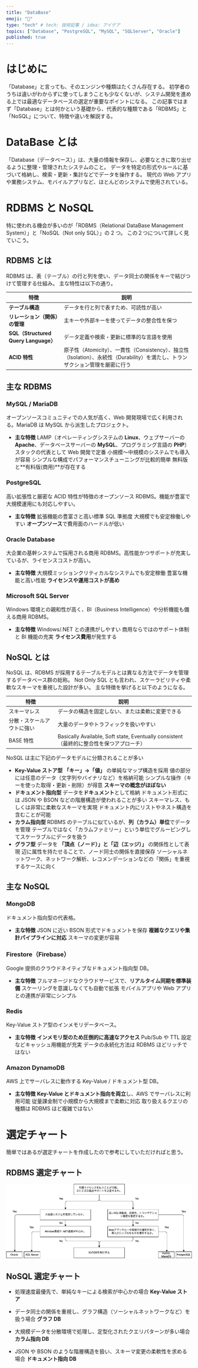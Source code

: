 ```yaml
---
title: "DataBase"
emoji: "📄"
type: "tech" # tech: 技術記事 / idea: アイデア
topics: ["Database", "PostgreSQL", "MySQL", "SQLServer", "Oracle"]
published: true
---
```


# はじめに

「Database」と言っても、そのエンジンや種類はたくさん存在する。
初学者のうちは違いがわからずに使ってしまうことも少なくないが、システム開発を進める上では最適なデータベースの選定が重要なポイントになる。
この記事ではまず「Database」とは何かという基礎から、代表的な種類である「RDBMS」と「NoSQL」について、特徴や違いを解説する。

# DataBase とは

「Database（データベース）」は、大量の情報を保存し、必要なときに取り出せるように整理・管理されたシステムのこと。
データを特定の形式やルールに基づいて格納し、検索・更新・集計などでデータを操作する。
現代の Web アプリや業務システム、モバイルアプリなど、ほとんどのシステムで使用されている。

# RDBMS と NoSQL

特に使われる機会が多いのが「RDBMS（Relational DataBase Management System）」と「NoSQL（Not only SQL）」の 2 つ。
この２つについて詳しく見ていこう。

## RDBMS とは

RDBMS は、表（テーブル）の行と列を使い、データ同士の関係をキーで結びつけて管理する仕組み。
主な特性は以下の通り。

| 特徴                                 | 説明                                                                                                                            |
| ------------------------------------ | ------------------------------------------------------------------------------------------------------------------------------- |
| **テーブル構造**                     | データを行と列で表すため、可読性が高い                                                                                          |
| **リレーション（関係）の管理**       | 主キーや外部キーを使ってデータの整合性を保つ                                                                                    |
| **SQL（Structured Query Language）** | データ定義や検索・更新に標準的な言語を使用                                                                                      |
| **ACID 特性**                        | 原子性（Atomicity）、一貫性（Consistency）、独立性（Isolation）、永続性（Durability）を満たし、トランザクション管理を厳密に行う |

## 主な RDBMS

### MySQL / MariaDB

オープンソースコミュニティでの人気が高く、Web 開発現場で広く利用される。MariaDB は MySQL から派生したプロジェクト。

- **主な特徴**
  LAMP（オペレーティングシステムの **Linux**、ウェブサーバーの **Apache**、データベースサーバーの **MySQL**、プログラミング言語の **PHP**）スタックの代表として Web 開発で定番
  小規模～中規模のシステムでも導入が容易
  シンプルな構成でパフォーマンスチューニングが比較的簡単
  無料版と**有料版(商用)**が存在する

### PostgreSQL

高い拡張性と厳密な ACID 特性が特徴のオープンソース RDBMS。機能が豊富で大規模運用にも対応しやすい。

- **主な特徴**
  拡張機能の豊富さと高い標準 SQL 準拠度
  大規模でも安定稼働しやすい
  **オープンソース**で費用面のハードルが低い

### Oracle Database

大企業の基幹システムで採用される商用 RDBMS。高性能かつサポートが充実しているが、ライセンスコストが高い。

- **主な特徴**
  大規模ミッションクリティカルなシステムでも安定稼働
  豊富な機能と高い性能
  **ライセンスや運用コストが高め**

### Microsoft SQL Server

Windows 環境との親和性が高く、BI（Business Intelligence）や分析機能も備える商用 RDBMS。

- **主な特徴**
  Windows/.NET との連携がしやすい
  商用ならではのサポート体制と BI 機能の充実
  **ライセンス費用**が発生する

## NoSQL とは

NoSQL は、RDBMS が採用するテーブルモデルとは異なる方法でデータを管理するデータベース群の総称。
Not Only SQL とも言われ、スケーラビリティや柔軟なスキーマを重視した設計が多い。
主な特徴を挙げると以下のようになる。

| 特徴                       | 説明                                                                                     |
| -------------------------- | ---------------------------------------------------------------------------------------- |
| スキーマレス               | データの構造を固定しない、または柔軟に変更できる                                         |
| 分散・スケールアウトに強い | 大量のデータやトラフィックを扱いやすい                                                   |
| BASE 特性                  | Basically Available, Soft state, Eventually consistent（最終的に整合性を保つアプローチ） |

NoSQL は主に下記のデータモデルに分類されることが多い

- **Key-Value ストア型**
  **「キー」→「値」** の単純なマップ構造を採用
  値の部分には任意のデータ（文字列やバイナリなど）を格納可能
  シンプルな操作（キーを使った取得・更新・削除）が得意
  **スキーマの概念がほぼない**
  <br>
- **ドキュメント指向型**
  データを**ドキュメント**として格納
  ドキュメント形式には JSON や BSON などの階層構造が使われることが多い
  スキーマレス、もしくは非常に柔軟なスキーマを実現
  ドキュメント内にリストやネスト構造を含むことが可能
  <br>
- **カラム指向型**
  RDBMS のテーブルに似ているが、**列（カラム）単位**でデータを管理
  テーブルではなく「カラムファミリー」という単位でグルーピングしてスケーラブルにデータを扱う
  <br>
- **グラフ型**
  データを **「頂点（ノード）」と「辺（エッジ）」** の関係性として表現
  辺に属性を持たせることで、ノード同士の関係を直接保存
  ソーシャルネットワーク、ネットワーク解析、レコメンデーションなどの「関係」を重視するケースに向く

## 主な NoSQL

### MongoDB

ドキュメント指向型の代表格。

- **主な特徴**
  JSON に近い BSON 形式でドキュメントを保存
  **複雑なクエリや集計パイプラインに対応**
  スキーマの変更が容易

### **Firestore（Firebase）**

Google 提供のクラウドネイティブなドキュメント指向型 DB。

- **主な特徴**
  フルマネージドなクラウドサービスで、**リアルタイム同期を標準装備**
  スケーリングを意識しなくても自動で拡張
  モバイルアプリや Web アプリとの連携が非常にシンプル

### **Redis**

Key-Value ストア型のインメモリデータベース。

- **主な特徴**
  **インメモリ型のため圧倒的に高速なアクセス**
  Pub/Sub や TTL 設定などキャッシュ用機能が充実
  データの永続化方法は RDBMS ほどリッチではない

### **Amazon DynamoDB**

AWS 上でサーバレスに動作する Key-Value / ドキュメント型 DB。

- **主な特徴**
  **Key-Value とドキュメント指向を両立**し、AWS でサーバレスに利用可能
  従量課金制で小規模から大規模まで柔軟に対応
  取り扱えるクエリの種類は RDBMS ほど複雑ではない

# 選定チャート

簡単ではあるが選定チャートを作成したので参考にしていただければと思う。

## RDBMS 選定チャート

![](/images/dbType/RDBMS.png)

## NoSQL 選定チャート

- 処理速度最優先で、単純なキーによる検索が中心かの場合
  **Key-Value ストア**

- データ同士の関係を重視し、グラフ構造（ソーシャルネットワークなど）を扱う場合
  **グラフ DB**
- 大規模データを分散環境で処理し、定型化されたクエリパターンが多い場合
  **カラム指向 DB**

- JSON や BSON のような階層構造を扱い、スキーマ変更の柔軟性を求める場合
  **ドキュメント指向 DB**
